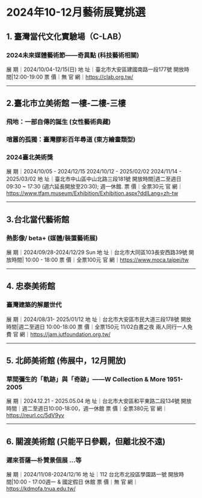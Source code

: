 # 2024年10-12月藝術展覽挑選


## 1. **臺灣當代文化實驗場**（C-LAB）
### 2024未來媒體藝術節——奇異點  (科技藝術相關)
展   期｜2024/10/04-12/15(日)
地   址｜臺北市大安區建國南路一段177號
開放時間|12:00-19:00
票   價｜無
官   網｜https://clab.org.tw/

-----------------

## 2.**臺北市立美術館** 一樓-二樓-三樓
### 飛地：一部自傳的誕生 (女性藝術典藏)
### 喧囂的孤獨：臺灣膠彩百年尋道 (東方繪畫類型)
### 2024臺北美術獎
展   期｜2024/10/05 - 2024/12/15 
     2024/10/12 - 2025/02/02
     2024/11/14 - 2025/03/02
地   址｜臺北市中山區中山北路三段181號
開放時間|週二至週日 09:30 ~ 17:30 (週六延長開放至20:30); 週一休館.
票   價｜全票30元
官   網｜https://www.tfam.museum/Exhibition/Exhibition.aspx?ddlLang=zh-tw

-----------------

## 3.**台北當代藝術館**
### 熱影像/ beta+ (媒體/裝置藝術展)
展   期｜2024/09/28-2024/12/29 Sun
地   址｜台北市大同區103長安西路39號 
開放時間| 10:00 - 18:00
票   價｜全票100元 
官   網｜https://www.moca.taipei/tw

-----------------

## 4. 忠泰美術館 
### 臺灣建築的解嚴世代
展   期｜2024/08/31- 2025/01/12
地   址｜台北市大安區市民大道三段178號
開放時間|週二至週日 10:00-18:00
票   價｜全票150元  11/02白晝之夜 兩人同行一人免費
官   網｜https://jam.jutfoundation.org.tw/

-----------------

## 5. **北師美術館**  (佈展中，12月開放)
### 草間彌生的「軌跡」與「奇跡」——W Collection & More 1951-2005
展   期｜2024.12.21 - 2025.05.04
地   址｜台北市大安區和平東路二段134號
開放時間｜週二至週日10:00-18:00，週一休館
票   價｜全票380元
官   網｜https://reurl.cc/5dV9yv

-----------------
## 6. **關渡美術館** (只能平日參觀，但離北投不遠)
### 遲來菩薩—朴贊景個展 ...等
展   期｜2024/11/08-2024/12/16
地   址｜112 台北市北投區學園路一號
開放時間|10:00 - 17:00週一 & 國定假日 休館
票   價｜無
官   網｜https://kdmofa.tnua.edu.tw/